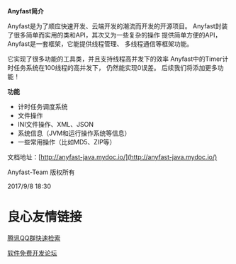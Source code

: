  **Anyfast简介** 

Anyfast是为了顺应快速开发、云端开发的潮流而开发的开源项目。
Anyfast封装了很多简单而实用的类和API，其次又为一些复杂的操作
提供简单方便的API，Anyfast是一套框架，它能提供线程管理、
多线程通信等框架功能。

它实现了很多功能的工具类，并且支持线程高并发下的效率
Anyfast中的Timer计时任务系统在100线程的高并发下，
仍然能实现0误差。
后续我们将添加更多功能！

 **功能** 
- 计时任务调度系统
- 文件操作
- INI文件操作、XML、JSON
- 系统信息（JVM和运行操作系统等信息）
- 一些常用操作（比如MD5、ZIP等）

文档地址：[http://anyfast-java.mydoc.io/](http://anyfast-java.mydoc.io/)

Anyfast-Team 版权所有

 2017/9/8 18:30

 # 良心友情链接

[腾讯QQ群快速检索](http://u.720life.cn/s/8cf73f7c)

[软件免费开发论坛](http://u.720life.cn/s/bbb01dc0)